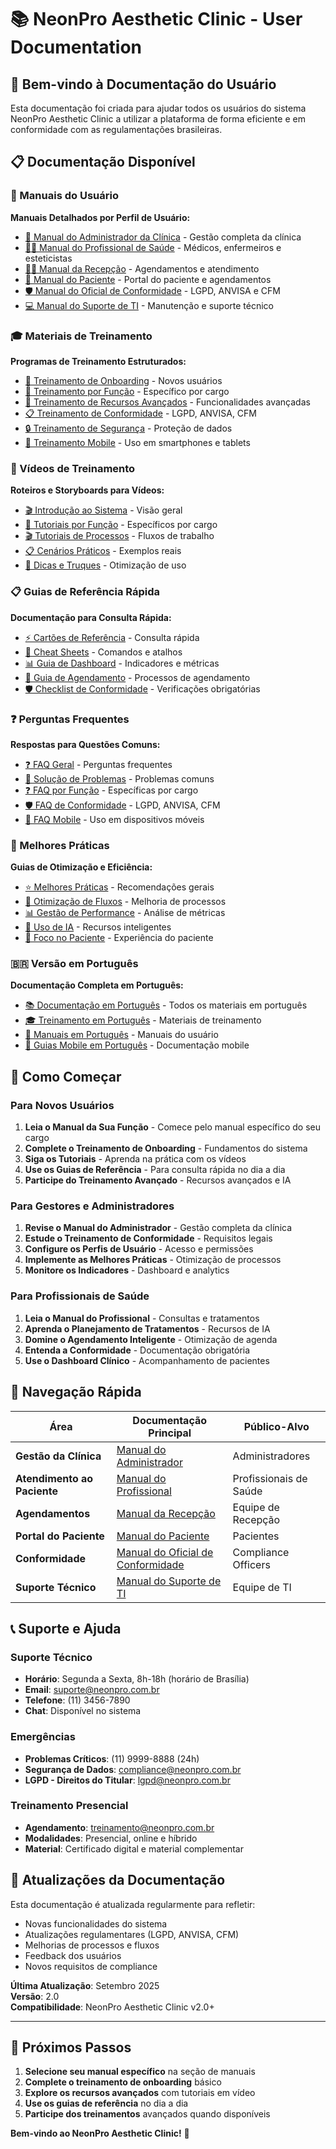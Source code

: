 # 📚 NeonPro Aesthetic Clinic - User Documentation

## 🎯 Bem-vindo à Documentação do Usuário

Esta documentação foi criada para ajudar todos os usuários do sistema NeonPro Aesthetic Clinic a utilizar a plataforma de forma eficiente e em conformidade com as regulamentações brasileiras.

## 📋 Documentação Disponível

### 📖 Manuais do Usuário

**Manuais Detalhados por Perfil de Usuário:**
- [🏥 Manual do Administrador da Clínica](manuals/administrator-manual.md) - Gestão completa da clínica
- [👨‍⚕️ Manual do Profissional de Saúde](manuals/healthcare-professional-manual.md) - Médicos, enfermeiros e esteticistas
- [👩‍💼 Manual da Recepção](manuals/reception-staff-manual.md) - Agendamentos e atendimento
- [👤 Manual do Paciente](manuals/patient-manual.md) - Portal do paciente e agendamentos
- [🛡️ Manual do Oficial de Conformidade](manuals/compliance-officer-manual.md) - LGPD, ANVISA e CFM
- [💻 Manual do Suporte de TI](manuals/it-support-manual.md) - Manutenção e suporte técnico

### 🎓 Materiais de Treinamento

**Programas de Treinamento Estruturados:**
- [🚀 Treinamento de Onboarding](training/onboarding-training.md) - Novos usuários
- [🎯 Treinamento por Função](training/role-based-training.md) - Específico por cargo
- [🤖 Treinamento de Recursos Avançados](training/advanced-features-training.md) - Funcionalidades avançadas
- [📋 Treinamento de Conformidade](training/compliance-training.md) - LGPD, ANVISA, CFM
- [🔒 Treinamento de Segurança](training/security-training.md) - Proteção de dados
- [📱 Treinamento Mobile](training/mobile-training.md) - Uso em smartphones e tablets

### 🎥 Vídeos de Treinamento

**Roteiros e Storyboards para Vídeos:**
- [🎬 Introdução ao Sistema](videos/introduction-video-script.md) - Visão geral
- [🎥 Tutoriais por Função](videos/role-based-video-scripts.md) - Específicos por cargo
- [🎬 Tutoriais de Processos](videos/process-tutorial-scripts.md) - Fluxos de trabalho
- [📋 Cenários Práticos](videos/scenario-based-scripts.md) - Exemplos reais
- [🎥 Dicas e Truques](videos/tips-tricks-scripts.md) - Otimização de uso

### 📋 Guias de Referência Rápida

**Documentação para Consulta Rápida:**
- [⚡ Cartões de Referência](quick-reference/reference-cards.md) - Consulta rápida
- [🔧 Cheat Sheets](quick-reference/cheat-sheets.md) - Comandos e atalhos
- [📊 Guia de Dashboard](quick-reference/dashboard-guide.md) - Indicadores e métricas
- [📅 Guia de Agendamento](quick-reference/scheduling-guide.md) - Processos de agendamento
- [🛡️ Checklist de Conformidade](quick-reference/compliance-checklist.md) - Verificações obrigatórias

### ❓ Perguntas Frequentes

**Respostas para Questões Comuns:**
- [❓ FAQ Geral](faq/general-faq.md) - Perguntas frequentes
- [🔧 Solução de Problemas](faq/troubleshooting-guide.md) - Problemas comuns
- [❓ FAQ por Função](faq/role-based-faq.md) - Específicas por cargo
- [🛡️ FAQ de Conformidade](faq/compliance-faq.md) - LGPD, ANVISA, CFM
- [📱 FAQ Mobile](faq/mobile-faq.md) - Uso em dispositivos móveis

### 🚀 Melhores Práticas

**Guias de Otimização e Eficiência:**
- [⭐ Melhores Práticas](best-practices/general-best-practices.md) - Recomendações gerais
- [🔄 Otimização de Fluxos](best-practices/workflow-optimization.md) - Melhoria de processos
- [📊 Gestão de Performance](best-practices/performance-management.md) - Análise de métricas
- [🤖 Uso de IA](best-practices/ai-usage-guide.md) - Recursos inteligentes
- [🎯 Foco no Paciente](best-practices/patient-focus.md) - Experiência do paciente

### 🇧🇷 Versão em Português

**Documentação Completa em Português:**
- [📚 Documentação em Português](portuguese/README.md) - Todos os materiais em português
- [🎓 Treinamento em Português](portuguese/training/) - Materiais de treinamento
- [📖 Manuais em Português](portuguese/manuals/) - Manuais do usuário
- [📱 Guias Mobile em Português](portuguese/mobile/) - Documentação mobile

## 🎯 Como Começar

### Para Novos Usuários
1. **Leia o Manual da Sua Função** - Comece pelo manual específico do seu cargo
2. **Complete o Treinamento de Onboarding** - Fundamentos do sistema
3. **Siga os Tutoriais** - Aprenda na prática com os vídeos
4. **Use os Guias de Referência** - Para consulta rápida no dia a dia
5. **Participe do Treinamento Avançado** - Recursos avançados e IA

### Para Gestores e Administradores
1. **Revise o Manual do Administrador** - Gestão completa da clínica
2. **Estude o Treinamento de Conformidade** - Requisitos legais
3. **Configure os Perfis de Usuário** - Acesso e permissões
4. **Implemente as Melhores Práticas** - Otimização de processos
5. **Monitore os Indicadores** - Dashboard e analytics

### Para Profissionais de Saúde
1. **Leia o Manual do Profissional** - Consultas e tratamentos
2. **Aprenda o Planejamento de Tratamentos** - Recursos de IA
3. **Domine o Agendamento Inteligente** - Otimização de agenda
4. **Entenda a Conformidade** - Documentação obrigatória
5. **Use o Dashboard Clínico** - Acompanhamento de pacientes

## 🔧 Navegação Rápida

| Área | Documentação Principal | Público-Alvo |
|------|------------------------|---------------|
| **Gestão da Clínica** | [Manual do Administrador](manuals/administrator-manual.md) | Administradores |
| **Atendimento ao Paciente** | [Manual do Profissional](manuals/healthcare-professional-manual.md) | Profissionais de Saúde |
| **Agendamentos** | [Manual da Recepção](manuals/reception-staff-manual.md) | Equipe de Recepção |
| **Portal do Paciente** | [Manual do Paciente](manuals/patient-manual.md) | Pacientes |
| **Conformidade** | [Manual do Oficial de Conformidade](manuals/compliance-officer-manual.md) | Compliance Officers |
| **Suporte Técnico** | [Manual do Suporte de TI](manuals/it-support-manual.md) | Equipe de TI |

## 📞 Suporte e Ajuda

### Suporte Técnico
- **Horário**: Segunda a Sexta, 8h-18h (horário de Brasília)
- **Email**: suporte@neonpro.com.br
- **Telefone**: (11) 3456-7890
- **Chat**: Disponível no sistema

### Emergências
- **Problemas Críticos**: (11) 9999-8888 (24h)
- **Segurança de Dados**: compliance@neonpro.com.br
- **LGPD - Direitos do Titular**: lgpd@neonpro.com.br

### Treinamento Presencial
- **Agendamento**: treinamento@neonpro.com.br
- **Modalidades**: Presencial, online e híbrido
- **Material**: Certificado digital e material complementar

## 🔄 Atualizações da Documentação

Esta documentação é atualizada regularmente para refletir:
- Novas funcionalidades do sistema
- Atualizações regulamentares (LGPD, ANVISA, CFM)
- Melhorias de processos e fluxos
- Feedback dos usuários
- Novos requisitos de compliance

**Última Atualização**: Setembro 2025  
**Versão**: 2.0  
**Compatibilidade**: NeonPro Aesthetic Clinic v2.0+

---

## 🎯 Próximos Passos

1. **Selecione seu manual específico** na seção de manuais
2. **Complete o treinamento de onboarding** básico
3. **Explore os recursos avançados** com tutoriais em vídeo
4. **Use os guias de referência** no dia a dia
5. **Participe dos treinamentos** avançados quando disponíveis

**Bem-vindo ao NeonPro Aesthetic Clinic!** 🚀
